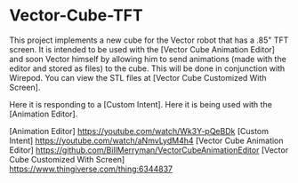 # Vector-Cube-TFT

This project implements a new cube for the Vector robot that has a .85" TFT screen. It is intended to be used with the [Vector Cube Animation Editor] and soon Vector himself by allowing him to send animations (made with the editor and stored as files) to the cube. This will be done in conjunction with Wirepod. You can view the STL files at [Vector Cube Customized With Screen].

Here it is responding to a [Custom Intent].
Here it is being used with the [Animation Editor].


[Animation Editor] <https://youtube.com/watch/Wk3Y-pQeBDk>
[Custom Intent] <https://youtube.com/watch/aNmvLydM4h4>
[Vector Cube Animation Editor] <https://github.com/BillMerryman/VectorCubeAnimationEditor>
[Vector Cube Customized With Screen] <https://www.thingiverse.com/thing:6344837>

